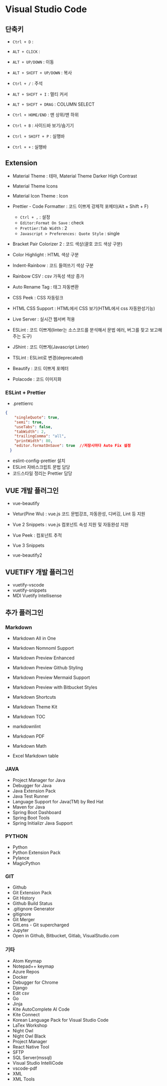 # Visual Studio Code

## 단축키

- `Ctrl + D` :
- `ALT + CLICK` :
- `ALT + UP/DOWN` : 이동
- `ALT + SHIFT + UP/DOWN` : 복사
- `Ctrl + /` : 주석
- `ALT + SHIFT + I` : 멀티 커서
- `ALT + SHIFT + DRAG` : COLUMN SELECT

- `Ctrl + HOME/END` : 맨 상위/맨 하위
- `Ctrl + B` : 사이드바 보기/숨기기

- `Ctrl + SHIFT + P` : 실행바
- `Ctrl + +` : 실행바

## Extension

- Material Theme : 테마, Material Theme Darker High Contrast
- Material Theme Icons
- Material Icon Theme : Icon
- Prettier - Code Formatter : 코드 이쁘게 강제적 포메터(Alt + Shift + F)
  - `Ctrl + ,` : 설정
  - `Editor:Format On Save` : check
  - `Prettier:Tab Width` : 2
  - `Javascript > Preferences: Quote Style` : single
- Bracket Pair Colorizer 2 : 코드 색상(괄호 코드 색상 구분)
- Color Highlight : HTML 색상 구분
- Indent-Rainbow : 코드 들여쓰기 색상 구분
- Rainbow CSV : csv 가독성 색상 증가
- Auto Rename Tag : 태그 자동변환
- CSS Peek : CSS 자동링크
- HTML CSS Support : HTML에서 CSS 보기(HTML에서 css 자동완성기능)
- Live Server : 실시간 웹서버 적용

- ESLint : 코드 이쁘게(linter는 소스코드를 분석해서 문법 에러, 버그를 찾고 보고해주는 도구)
- JShint : 코드 이쁘게(Javascript Linter)
- TSLint : ESLint로 변경(deprecated)
- Beautify : 코드 이쁘게 포메터
- Polacode : 코드 이미지화

### ESLint + Prettier 

- .prettierrc

```json
{
	"singleQuote": true,
	"semi": true,
	"useTabs": false,
	"tabWidth": 2,
	"trailingComma": "all",
	"printWidth": 80,
    "editor.formatOnSave": true  //저장시마다 Auto Fix 설정
  }
```

- eslint-config-prettier 설치
- ESLint 자바스크립트 문법 담당
- 코드스타일 정리는 Prettier 담당




## VUE 개발 플러그인

- vue-beautify
- Vetur(Pine Wu) : vue.js 코드 문법강조, 자동완성, 디버깅, Lint 등 지원
- Vue 2 Snippets : vue.js 컴포넌트 속성 지원 및 자동완성 지원
- Vue Peek : 컴포넌트 추적

- Vue 3 Snippets
- vue-beautify2

## VUETIFY 개발 플러그인

- vuetify-vscode
- vuetify-snippets
- MDI Vuetify Intellisense

## 추가 플러그인

### Markdown

- Markdown All in One
- Markdown Nomnoml Support

- Markdown Preview Enhanced
- Markdown Preview Github Styling
- Markdown Preview Mermaid Support
- Markdown Preview with Bitbucket Styles
- Markdown Shortcuts
- Markdown Theme Kit
- Markdown TOC
- markdownlint
- Markdown PDF
- Markdown Math
- Excel Markdown table

### JAVA

- Project Manager for Java
- Debugger for Java
- Java Extension Pack
- Java Test Runner
- Language Support for Java(TM) by Red Hat
- Maven for Java
- Spring Boot Dashboard
- Spring Boot Tools
- Spring Initializr Java Support

### PYTHON

- Python
- Python Extension Pack
- Pylance
- MagicPython

### GIT

- Github
- Git Extension Pack
- Git History
- Github Build Status
- .gitignore Generator
- gitignore
- Git Merger
- GitLens - Git supercharged
- Jupyter
- Open in Github, Bitbucket, Gitlab, VisualStudio.com

### 기타

- Atom Keymap
- Notepad++ keymap
- Azure Repos
- Docker
- Debugger for Chrome
- Django
- Edit csv
- Go
- Jinja
- Kite AutoComplete AI Code
- Kite Connect
- Korean Language Pack for Visual Studio Code
- LaTex Workshop
- Night Owl
- Night Owl Black
- Project Manager
- React Native Tool
- SFTP
- SQL Server(mssql)
- Visual Studio IntelliCode
- vscode-pdf
- XML
- XML Tools